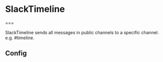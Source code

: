 # SlackTimeline
===

SlackTimeline sends all messages in public channels to a specific channel. e.g. #timeline.  

## Config  




